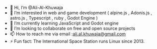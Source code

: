 - 👋 Hi, I’m @Ali-Al-Khuwaja
- 👀 I’m interested in web and game development ( alpine.js , Adonis.js , astro.js , Typescript , ruby , Godot Engine )
- 🌱 I’m currently learning JavaScript and Godot engine
- 💞️ I’m looking to collaborate on free and open source projects
- 📫 How to reach me via email :ali.al.khuwaja@gmail.com
- ⚡ Fun fact: The International Space Station runs Linux since 2013.

<!---
Ali-Al-Khuwaja/Ali-Al-Khuwaja is a ✨ special ✨ repository because its `README.md` (this file) appears on your GitHub profile.
You can click the Preview link to take a look at your changes.
--->
